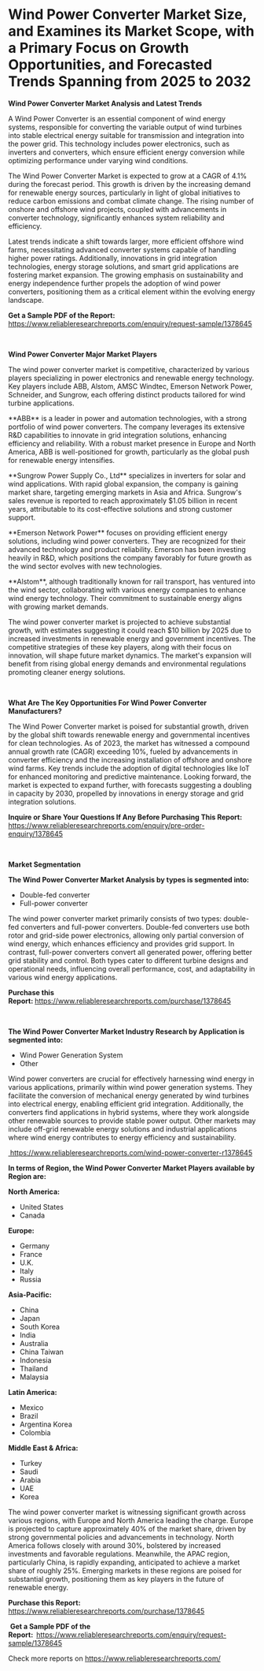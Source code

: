 <p><h1>Wind Power Converter Market Size, and Examines its Market Scope, with a Primary Focus on Growth Opportunities, and Forecasted Trends Spanning from 2025 to 2032</h1></p><p><strong>Wind Power Converter Market Analysis and Latest Trends</strong></p>
<p><p>A Wind Power Converter is an essential component of wind energy systems, responsible for converting the variable output of wind turbines into stable electrical energy suitable for transmission and integration into the power grid. This technology includes power electronics, such as inverters and converters, which ensure efficient energy conversion while optimizing performance under varying wind conditions.</p><p>The Wind Power Converter Market is expected to grow at a CAGR of 4.1% during the forecast period. This growth is driven by the increasing demand for renewable energy sources, particularly in light of global initiatives to reduce carbon emissions and combat climate change. The rising number of onshore and offshore wind projects, coupled with advancements in converter technology, significantly enhances system reliability and efficiency. </p><p>Latest trends indicate a shift towards larger, more efficient offshore wind farms, necessitating advanced converter systems capable of handling higher power ratings. Additionally, innovations in grid integration technologies, energy storage solutions, and smart grid applications are fostering market expansion. The growing emphasis on sustainability and energy independence further propels the adoption of wind power converters, positioning them as a critical element within the evolving energy landscape.</p></p>
<p><strong>Get a Sample PDF of the Report:&nbsp;</strong> <a href="https://www.reliableresearchreports.com/enquiry/request-sample/1378645?utm_campaign=2652&utm_medium=2&utm_source=Github&utm_content=ia&utm_term=08042025&utm_id=wind-power-converter">https://www.reliableresearchreports.com/enquiry/request-sample/1378645</a></p>
<p>&nbsp;</p>
<p><strong>Wind Power Converter Major Market Players</strong></p>
<p><p>The wind power converter market is competitive, characterized by various players specializing in power electronics and renewable energy technology. Key players include ABB, Alstom, AMSC Windtec, Emerson Network Power, Schneider, and Sungrow, each offering distinct products tailored for wind turbine applications.</p><p>**ABB** is a leader in power and automation technologies, with a strong portfolio of wind power converters. The company leverages its extensive R&D capabilities to innovate in grid integration solutions, enhancing efficiency and reliability. With a robust market presence in Europe and North America, ABB is well-positioned for growth, particularly as the global push for renewable energy intensifies.</p><p>**Sungrow Power Supply Co., Ltd** specializes in inverters for solar and wind applications. With rapid global expansion, the company is gaining market share, targeting emerging markets in Asia and Africa. Sungrow's sales revenue is reported to reach approximately $1.05 billion in recent years, attributable to its cost-effective solutions and strong customer support.</p><p>**Emerson Network Power** focuses on providing efficient energy solutions, including wind power converters. They are recognized for their advanced technology and product reliability. Emerson has been investing heavily in R&D, which positions the company favorably for future growth as the wind sector evolves with new technologies.</p><p>**Alstom**, although traditionally known for rail transport, has ventured into the wind sector, collaborating with various energy companies to enhance wind energy technology. Their commitment to sustainable energy aligns with growing market demands.</p><p>The wind power converter market is projected to achieve substantial growth, with estimates suggesting it could reach $10 billion by 2025 due to increased investments in renewable energy and government incentives. The competitive strategies of these key players, along with their focus on innovation, will shape future market dynamics. The market's expansion will benefit from rising global energy demands and environmental regulations promoting cleaner energy solutions.</p></p>
<p>&nbsp;</p>
<p><strong>What Are The Key Opportunities For Wind Power Converter Manufacturers?</strong></p>
<p><p>The Wind Power Converter market is poised for substantial growth, driven by the global shift towards renewable energy and governmental incentives for clean technologies. As of 2023, the market has witnessed a compound annual growth rate (CAGR) exceeding 10%, fueled by advancements in converter efficiency and the increasing installation of offshore and onshore wind farms. Key trends include the adoption of digital technologies like IoT for enhanced monitoring and predictive maintenance. Looking forward, the market is expected to expand further, with forecasts suggesting a doubling in capacity by 2030, propelled by innovations in energy storage and grid integration solutions.</p></p>
<p><strong>Inquire or Share Your Questions If Any Before Purchasing This Report:</strong> <a href="https://www.reliableresearchreports.com/enquiry/pre-order-enquiry/1378645?utm_campaign=2652&utm_medium=2&utm_source=Github&utm_content=ia&utm_term=08042025&utm_id=wind-power-converter">https://www.reliableresearchreports.com/enquiry/pre-order-enquiry/1378645</a></p>
<p>&nbsp;</p>
<p><strong>Market Segmentation</strong></p>
<p><strong>The Wind Power Converter Market Analysis by types is segmented into:</strong></p>
<p><ul><li>Double-fed converter</li><li>Full-power converter</li></ul></p>
<p><p>The wind power converter market primarily consists of two types: double-fed converters and full-power converters. Double-fed converters use both rotor and grid-side power electronics, allowing only partial conversion of wind energy, which enhances efficiency and provides grid support. In contrast, full-power converters convert all generated power, offering better grid stability and control. Both types cater to different turbine designs and operational needs, influencing overall performance, cost, and adaptability in various wind energy applications.</p></p>
<p><strong>Purchase this Report:&nbsp;</strong><a href="https://www.reliableresearchreports.com/purchase/1378645?utm_campaign=2652&utm_medium=2&utm_source=Github&utm_content=ia&utm_term=08042025&utm_id=wind-power-converter">https://www.reliableresearchreports.com/purchase/1378645</a></p>
<p>&nbsp;</p>
<p><strong>The Wind Power Converter Market Industry Research by Application is segmented into:</strong></p>
<p><ul><li>Wind Power Generation System</li><li>Other</li></ul></p>
<p><p>Wind power converters are crucial for effectively harnessing wind energy in various applications, primarily within wind power generation systems. They facilitate the conversion of mechanical energy generated by wind turbines into electrical energy, enabling efficient grid integration. Additionally, the converters find applications in hybrid systems, where they work alongside other renewable sources to provide stable power output. Other markets may include off-grid renewable energy solutions and industrial applications where wind energy contributes to energy efficiency and sustainability.</p></p>
<p><a href="https://www.reliableresearchreports.com/wind-power-converter-r1378645?utm_campaign=2652&utm_medium=2&utm_source=Github&utm_content=ia&utm_term=08042025&utm_id=wind-power-converter">&nbsp;https://www.reliableresearchreports.com/wind-power-converter-r1378645</a></p>
<p><strong>In terms of Region, the Wind Power Converter Market Players available by Region are:</strong></p>
<p>
    <p> <strong> North America: </strong>
        <ul>
            <li>United States</li>
            <li>Canada</li>
        </ul>
        </p> 
    <p> <strong> Europe: </strong>
        <ul>
            <li>Germany</li>
            <li>France</li>
            <li>U.K.</li>
            <li>Italy</li>
            <li>Russia</li>
        </ul>
        </p> 
    <p> <strong> Asia-Pacific: </strong>
        <ul>
            <li>China</li>
            <li>Japan</li>
            <li>South Korea</li>
            <li>India</li>
            <li>Australia</li>
            <li>China Taiwan</li>
            <li>Indonesia</li>
            <li>Thailand</li>
            <li>Malaysia</li>
        </ul>
        </p> 
    <p> <strong> Latin America: </strong>
        <ul>
            <li>Mexico</li>
            <li>Brazil</li>
            <li>Argentina Korea</li>
            <li>Colombia</li>
        </ul>
        </p> 
    <p> <strong> Middle East & Africa: </strong>
        <ul>
            <li>Turkey</li>
            <li>Saudi</li>
            <li>Arabia</li>
            <li>UAE</li>
            <li>Korea</li>
        </ul>
    </p>
    </p>
<p><p>The wind power converter market is witnessing significant growth across various regions, with Europe and North America leading the charge. Europe is projected to capture approximately 40% of the market share, driven by strong governmental policies and advancements in technology. North America follows closely with around 30%, bolstered by increased investments and favorable regulations. Meanwhile, the APAC region, particularly China, is rapidly expanding, anticipated to achieve a market share of roughly 25%. Emerging markets in these regions are poised for substantial growth, positioning them as key players in the future of renewable energy.</p></p>
<p><strong>Purchase this Report: </strong><a href="https://www.reliableresearchreports.com/purchase/1378645?utm_campaign=2652&utm_medium=2&utm_source=Github&utm_content=ia&utm_term=08042025&utm_id=wind-power-converter">https://www.reliableresearchreports.com/purchase/1378645</a></p>
<p>&nbsp;<strong>Get a Sample PDF of the Report:&nbsp;&nbsp;</strong><a href="https://www.reliableresearchreports.com/enquiry/request-sample/1378645?utm_campaign=2652&utm_medium=2&utm_source=Github&utm_content=ia&utm_term=08042025&utm_id=wind-power-converter">https://www.reliableresearchreports.com/enquiry/request-sample/1378645</a></p>
<p><strong></strong></p>
<p>Check more reports on <a href="https://www.reliableresearchreports.com/?utm_campaign=2652&utm_medium=2&utm_source=Github&utm_content=ia&utm_term=08042025&utm_id=wind-power-converter">https://www.reliableresearchreports.com/</a></p>